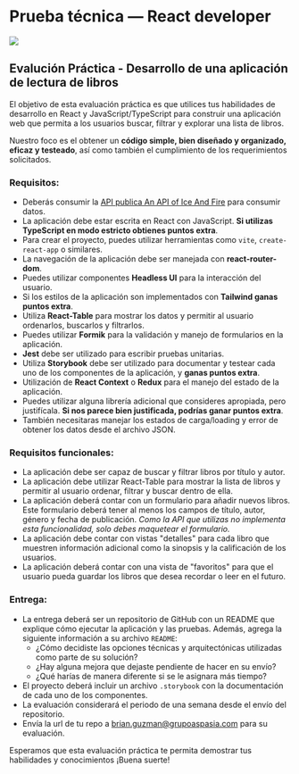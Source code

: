 # Prueba técnica — React developer
![](https://grupoaspasia.com/wp-content/uploads/2022/02/Logo350x70-2.png)
## Evalución Práctica - Desarrollo de una aplicación de lectura de libros

El objetivo de esta evaluación práctica es que utilices tus habilidades de desarrollo en React y JavaScript/TypeScript para construir una aplicación web que permita a los usuarios buscar, filtrar y explorar una lista de libros.

Nuestro foco es el obtener un **código simple, bien diseñado y organizado, eficaz y testeado**, así como también el cumplimiento de los requerimientos solicitados.

### Requisitos:
- Deberás consumir la [API publica An API of Ice And Fire](https://anapioficeandfire.com) para consumir datos.
- La aplicación debe estar escrita en React con JavaScript. **Si utilizas TypeScript en modo estricto obtienes puntos extra**.
- Para crear el proyecto, puedes utilizar herramientas como `vite`, `create-react-app` o similares.
- La navegación de la aplicación debe ser manejada con **react-router-dom**.
- Puedes utilizar componentes **Headless UI** para la interacción del usuario.
- Si los estilos de la aplicación son implementados con **Tailwind ganas puntos extra**.
- Utiliza **React-Table** para mostrar los datos y permitir al usuario ordenarlos, buscarlos y filtrarlos.
- Puedes utilizar **Formik** para la validación y manejo de formularios en la aplicación.
- **Jest** debe ser utilizado para escribir pruebas unitarias.
- Utiliza **Storybook** debe ser utilizado para documentar y testear cada uno de los componentes de la aplicación, y **ganas puntos extra**.
- Utilización de **React Context** o **Redux** para el manejo del estado de la aplicación.
- Puedes utilizar alguna librería adicional que consideres apropiada, pero justifícala. **Si nos parece bien justificada, podrías ganar puntos extra**.
- También necesitaras manejar los estados de carga/loading y error de obtener los datos desde el archivo JSON.

### Requisitos funcionales:
- La aplicación debe ser capaz de buscar y filtrar libros por título y autor.
- La aplicación debe utilizar React-Table para mostrar la lista de libros y permitir al usuario ordenar, filtrar y buscar dentro de ella.
- La aplicación deberá contar con un formulario para añadir nuevos libros. Este formulario deberá tener al menos los campos de título, autor, género y fecha de publicación. *Como la API que utilizas no implementa esta funcionalidad, solo debes maquetear el formulario.*
- La aplicación debe contar con vistas "detalles" para cada libro que muestren información adicional como la sinopsis y la calificación de los usuarios.
- La aplicación deberá contar con una vista de "favoritos" para que el usuario pueda guardar los libros que desea recordar o leer en el futuro.

### Entrega:
- La entrega deberá ser un repositorio de GitHub con un README que explique cómo ejecutar la aplicación y las pruebas. Además, agrega la siguiente información a su archivo `README`:
    - ¿Cómo decidiste las opciones técnicas y arquitectónicas utilizadas como parte de su solución?
    - ¿Hay alguna mejora que dejaste pendiente de hacer en su envío?
    - ¿Qué harías de manera diferente si se le asignara más tiempo?
- El proyecto deberá incluir un archivo `.storybook` con la documentación de cada uno de los componentes.
- La evaluación considerará el periodo de una semana desde el envío del repositorio.
- Envía la url de tu repo a brian.guzman@grupoaspasia.com para su evaluación.

Esperamos que esta evaluación práctica te permita demostrar tus habilidades y conocimientos ¡Buena suerte!